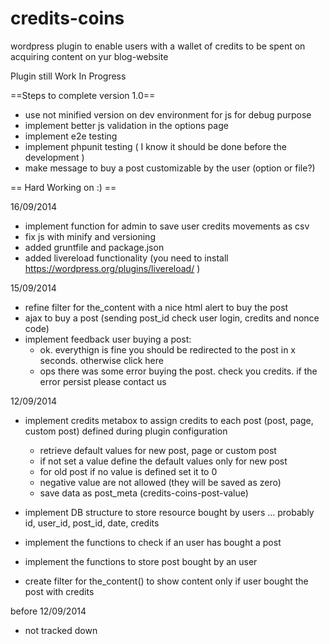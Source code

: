 credits-coins
=============

wordpress plugin to enable users with a wallet of credits to be spent on acquiring content on yur blog-website

Plugin still Work In Progress

==Steps to complete version 1.0==
- use not minified version on dev environment for js for debug purpose
- implement better js validation in the options page
- implement e2e testing
- implement phpunit testing ( I know it should be done before the development )
- make message to buy a post customizable by the user (option or file?)

== Hard Working on :) ==

16/09/2014
- implement function for admin to save user credits movements as csv
- fix js with minify and versioning
- added gruntfile and package.json
- added livereload functionality (you need to install https://wordpress.org/plugins/livereload/ )

15/09/2014
- refine filter for the_content with a nice html alert to buy the post
- ajax to buy a post (sending post_id check user login, credits and nonce code)
- implement feedback user buying a post:
    - ok. everythign is fine you should be redirected to the post in x seconds. otherwise click here
    - ops there was some error buying the post. check you credits. if the error persist please contact us

12/09/2014
- implement credits metabox to assign credits to each post (post, page, custom post) defined during plugin configuration
  - retrieve default values for new post, page or custom post
  - if not set a value define the default values only for new post
  - for old post if no value is defined set it to 0
  - negative value are not allowed (they will be saved as zero)
  - save data as post_meta (credits-coins-post-value)

- implement DB structure to store resource bought by users ... probably id, user_id, post_id, date, credits
- implement the functions to check if an user has bought a post
- implement the functions to store post bought by an user

- create filter for the_content() to show content only if user bought the post with credits

before 12/09/2014
- not tracked down
